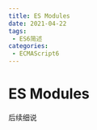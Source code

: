 ```yaml
---
title: ES Modules
date: 2021-04-22
tags:
 - ES6简述
categories: 
 - ECMAScript6
---
```


# ES Modules

后续细说

